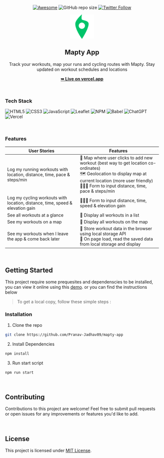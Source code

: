 <div align="center">

[![Awesome](https://awesome.re/badge.svg)](https://awesome.re)
![GitHub repo size](https://img.shields.io/github/repo-size/Pranav-Jadhav09/Mapty-app)
[![Twitter Follow](https://img.shields.io/twitter/follow/Pranav_Jadhav09?style=social)](https://twitter.com/Pranav_Jadhav09)

<img src="./src/assets/icon.png" alt="Logo" height="80"  >

## Mapty App

Track your workouts, map your runs and cycling routes with Mapty. Stay updated on workout schedules and locations

<a href="https://mapty.vercel.app/"><strong>➥ Live on vercel.app</strong></a> <br />

</div>

<br />

### Tech Stack

![HTML5](https://img.shields.io/badge/HTML_5-%23E34F26.svg?style=flat&logo=html5&logoColor=white)
![CSS3](https://img.shields.io/badge/CSS_3-%231572B6.svg?style=flat&logo=css3&logoColor=white)
![JavaScript](https://img.shields.io/badge/JavaScript-%23323330.svg?style=flat&logo=javascript&logoColor=%23F7DF1E)
![Leaflet](https://img.shields.io/badge/Leaflet-199900?style=flat&logo=Leaflet&logoColor=white)
![NPM](https://img.shields.io/badge/NPM-%23CB3837.svg?style=flat&logo=npm&logoColor=white)
![Babel](https://img.shields.io/badge/Babel-F9DC3e?style=flat&logo=babel&logoColor=black)
![ChatGPT](https://img.shields.io/badge/ChatGPT-74aa9c?style=flat&logo=openai&logoColor=white)
![Vercel](https://img.shields.io/badge/Vercel-000000?style=flat&logo=vercel&logoColor=white)

<br />

### Features

| User Stories                                                                  | Features                                                                                                                                                                                                              |
| ----------------------------------------------------------------------------- | --------------------------------------------------------------------------------------------------------------------------------------------------------------------------------------------------------------------- |
| Log my running workouts with location, distance, time, pace & steps/min       | 🍳 Map where user clicks to add new workout (best way to get location co-ordinates) <br> 🗺 Geolocation to display map at current location (more user friendly) <br> 🏃🏻‍♂️ Form to input distance, time, pace & steps/min |
| Log my cycling workouts with location, distance, time, speed & elevation gain | 🚴🏻‍♂️ Form to input distance, time, speed & elevation gain                                                                                                                                                               |
| See all workouts at a glance                                                  | 🧾 Display all workouts in a list                                                                                                                                                                                     |
| See my workouts on a map                                                      | 📌 Display all workouts on the map                                                                                                                                                                                    |
| See my workouts when I leave the app & come back later                        | 🏬 Store workout data in the browser using local storage API <br /> 📲 On page load, read the saved data from local storage and display                                                                               |

<br />

## Getting Started

This project require some prequesites and dependenscies to be installed, you can view it online using this [demo](https://mapty.vercel.app). or you can find the instructions below

> To get a local copy, follow these simple steps :

### Installation

1. Clone the repo

```sh
git clone https://github.com/Pranav-Jadhav09/mapty-app
```

2. Install Dependencies

```bash
npm install
```

3. Run start script

```bash
npm run start
```

<br />

## Contributing

Contributions to this project are welcome! Feel free to submit pull requests or open issues for any improvements or features you'd like to add.

<br />

## License

This project is licensed under [MIT License](./LICENSE).
